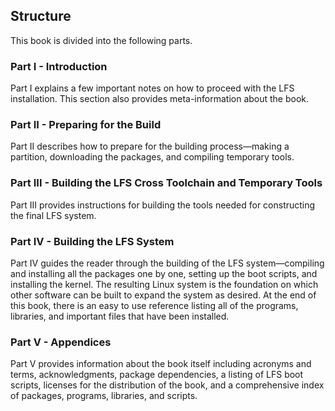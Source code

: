 ## Structure

This book is divided into the following parts.

### Part I - Introduction

Part I explains a few important notes on how to proceed with the LFS installation. This section also provides meta-information about the book.

### Part II - Preparing for the Build

Part II describes how to prepare for the building process—making a partition, downloading the packages, and compiling temporary tools.

### Part III - Building the LFS Cross Toolchain and Temporary Tools

Part III provides instructions for building the tools needed for constructing the final LFS system.

### Part IV - Building the LFS System

Part IV guides the reader through the building of the LFS system—compiling and installing all the packages one by one, setting up the boot scripts, and installing the kernel. The resulting Linux system is the foundation on which other software can be built to expand the system as desired. At the end of this book, there is an easy to use reference listing all of the programs, libraries, and important files that have been installed.

### Part V - Appendices

Part V provides information about the book itself including acronyms and terms, acknowledgments, package dependencies, a listing of LFS boot scripts, licenses for the distribution of the book, and a comprehensive index of packages, programs, libraries, and scripts.